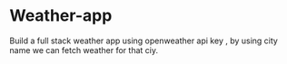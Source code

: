 # Weather-app
Build a full stack weather app using openweather api key , by using city name we can fetch weather for that ciy.
